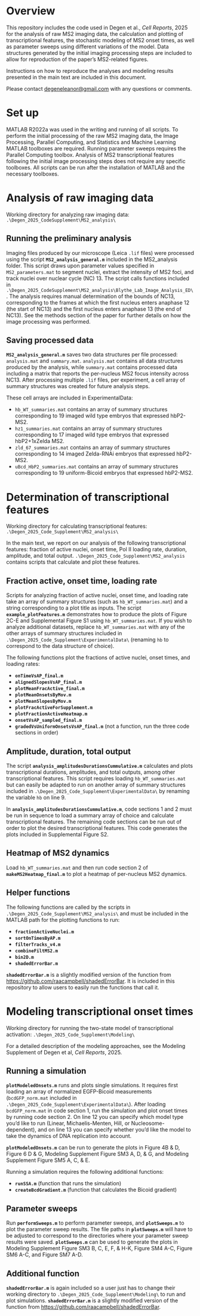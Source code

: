 # Overview
This repository includes the code used in Degen et al., _Cell Reports_, 2025 for the analysis of raw MS2 imaging data, the calculation and plotting of transcriptional features, the stochastic modeling of MS2 onset times, as well as parameter sweeps using different variations of the model. Data structures generated by the initial imaging processing steps are included to allow for reproduction of the paper’s MS2-related figures.
 
Instructions on how to reproduce the analyses and modeling results presented in the main text are included in this document.
 
Please contact degeneleanor@gmail.com with any questions or comments.
 
# Set up
MATLAB R2022a was used in the writing and running of all scripts. To perform the initial processing of the raw MS2 imaging data, the Image Processing, Parallel Computing, and Statistics and Machine Learning MATLAB toolboxes are required. Running parameter sweeps requires the Parallel Computing toolbox. Analysis of MS2 transcriptional features following the initial image processing steps does not require any specific toolboxes. All scripts can be run after the installation of MATLAB and the necessary toolboxes.
 
# Analysis of raw imaging data
Working directory for analyzing raw imaging data: `.\Degen_2025_CodeSupplement\MS2_analysis\`

## Running the preliminary analysis
Imaging files produced by our microscope (Leica `.lif` files) were processed using the script **`MS2_analysis_general.m`** included in the MS2_analysis folder. This script draws upon parameter values specified in `MS2_parameters.mat` to segment nuclei, extract the intensity of MS2 foci, and track nuclei over nuclear cycle (NC) 13. The script calls functions included in `.\Degen_2025_CodeSupplement\MS2_analysis\Blythe_Lab_Image_Analysis_ED\`. The analysis requires manual determination of the bounds of NC13, corresponding to the frames at which the first nucleus enters anaphase 12 (the start of NC13) and the first nucleus enters anaphase 13 (the end of NC13). See the methods section of the paper for further details on how the image processing was performed.
 
## Saving processed data
**`MS2_analysis_general.m`** saves two data structures per file processed: `analysis.mat` and `summary.mat`. `analysis.mat` contains all data structures produced by the analysis, while `summary.mat` contains processed data including a matrix that reports the per-nucleus MS2 focus intensity across NC13. After processing multiple `.lif` files, per experiment, a cell array of summary structures was created for future analysis steps. 

These cell arrays are included in ExperimentalData:
- `hb_WT_summaries.mat` contains an array of summary structures corresponding to 19 imaged wild type embryos that expressed hbP2-MS2.
- `hz1_summaries.mat` contains an array of summary structures corresponding to 17 imaged wild type embryos that expressed hbP2+1xZelda MS2.
- `zld_67_summaries.mat` contains an array of summary structures corresponding to 14 imaged Zelda-RNAi embryos that expressed hbP2-MS2.
- `uBcd_HbP2_summaries.mat` contains an array of summary structures corresponding to 19 uniform-Bicoid embryos that expressed hbP2-MS2.
 
# Determination of transcriptional features
Working directory for calculating transcriptional features: `.\Degen_2025_Code_Supplement\MS2_analysis\`

In the main text, we report on our analysis of the following transcriptional features: fraction of active nuclei, onset time, Pol II loading rate, duration, amplitude, and total output. `.\Degen_2025_Code_Supplement\MS2_analysis` contains scripts that calculate and plot these features.
 
## Fraction active, onset time, loading rate
Scripts for analyzing fraction of active nuclei, onset time, and loading rate take an array of summary structures (such as `hb_WT_summaries.mat`) and a string corresponding to a plot title as inputs. The script **`example_plotFeatures.m`** demonstrates how to produce the plots of Figure 2C-E and Supplemental Figure S1 using `hb_WT_summaries.mat`. If you wish to analyze additional datasets, replace `hb_WT_summaries.mat` with any of the other arrays of summary structures included in `.\Degen_2025_Code_Supplement\ExperimentalData\` (renaming `hb` to correspond to the data structure of choice).

The following functions plot the fractions of active nuclei, onset times, and loading rates:
- **`onTimeVsAP_final.m`**
- **`alignedSlopesVsAP_final.m`**
- **`plotMeanFracActive_final.m`**
- **`plotMeanOnsetsByMov.m`**
- **`plotMeanSlopesByMov.m`**
- **`plotFracActiveForSupplement.m`**
- **`plotFractionActiveHeatmap.m`**
- **`onsetVsAP_sampled_final.m`**
- **`gradedVsUniformOnsetsVsAP_final.m`** (not a function, run the three code sections in order)
 
## Amplitude, duration, total output
The script **`analysis_amplitudesDurationsCummulative.m`** calculates and plots transcriptional durations, amplitudes, and total outputs, among other transcriptional features. This script requires loading `hb_WT_summaries.mat` but can easily be adapted to run on another array of summary structures included in `.\Degen_2025_Code_Supplement\ExperimentalData\` by renaming the variable `hb` on line 9.

In **`analysis_amplitudesDurationsCummulative.m`**, code sections 1 and 2 must be run in sequence to load a summary array of choice and calculate transcriptional features. The remaining code sections can be run out of order to plot the desired transcriptional features. This code generates the plots included in Supplemental Figure S2.

## Heatmap of MS2 dynamics
Load `hb_WT_summaries.mat` and then run code section 2 of **`makeMS2Heatmap_final.m`** to plot a heatmap of per-nucleus MS2 dynamics.

## Helper functions
The following functions are called by the scripts in `.\Degen_2025_Code_Supplement\MS2_analysis\` and must be included in the MATLAB path for the plotting functions to run:
- **`fractionActiveNuclei.m`**
- **`sortOnTimesByAP.m`**
- **`filterTracks_v4.m`**
- **`combineFiltMS2.m`**
- **`bin2D.m`**
- **`shadedErrorBar.m`**

**`shadedErrorBar.m`** is a slightly modified version of the function from https://github.com/raacampbell/shadedErrorBar. It is included in this repository to allow users to easily run the functions that call it.

# Modeling transcriptional onset times
Working directory for running the two-state model of transcriptional activation: `.\Degen_2025_Code_Supplement\Modeling\`

For a detailed description of the modeling approaches, see the Modeling Supplement of Degen et al, _Cell Reports_, 2025.

## Running a simulation
**`plotModeledOnsets.m`** runs and plots single simulations. It requires first loading an array of normalized EGFP-Bicoid measurements (`bcdGFP_norm.mat` included in `.\Degen_2025_Code_Supplement\ExperimentalData\`). After loading `bcdGFP_norm.mat` in code section 1, run the simulation and plot onset times by running code section 2. On line 12 you can specify which model type you’d like to run (Linear, Michaelis-Menten, Hill, or Nucleosome-dependent), and on line 13 you can specify whether you’d like the model to take the dynamics of DNA replication into account.

**`plotModeledOnsets.m`** can be run to generate the plots in Figure 4B & D, Figure 6 D & G, Modeling Supplement Figure SM3 A, D, & G, and Modeling Supplement Figure SM5 A, C, & E.

Running a simulation requires the following additional functions:
- **`runSSA.m`** (function that runs the simulation)
- **`createBcdGradient.m`** (function that calculates the Bicoid gradient)

## Parameter sweeps
Run **`performSweeps.m`** to perform parameter sweeps, and **`plotSweeps.m`** to plot the parameter sweep results. The file paths in **`plotSweeps.m`** will have to be adjusted to correspond to the directories where your parameter sweep results were saved. **`plotSweeps.m`** can be used to generate the plots in Modeling Supplement Figure SM3 B, C, E, F, & H-K, Figure SM4 A-C, Figure SM6 A-C, and Figure SM7 A-D.

## Additional function
**`shadedErrorBar.m`** is again included so a user just has to change their working directory to `.\Degen_2025_Code_Supplement\Modeling\` to run and plot simulations. **`shadedErrorBar.m`** is a slightly modified version of the function from https://github.com/raacampbell/shadedErrorBar.
